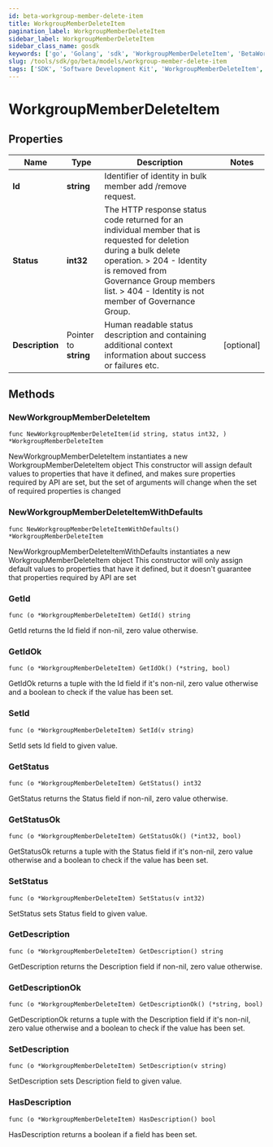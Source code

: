 ```yaml
---
id: beta-workgroup-member-delete-item
title: WorkgroupMemberDeleteItem
pagination_label: WorkgroupMemberDeleteItem
sidebar_label: WorkgroupMemberDeleteItem
sidebar_class_name: gosdk
keywords: ['go', 'Golang', 'sdk', 'WorkgroupMemberDeleteItem', 'BetaWorkgroupMemberDeleteItem'] 
slug: /tools/sdk/go/beta/models/workgroup-member-delete-item
tags: ['SDK', 'Software Development Kit', 'WorkgroupMemberDeleteItem', 'BetaWorkgroupMemberDeleteItem']
---
```


# WorkgroupMemberDeleteItem

## Properties

Name | Type | Description | Notes
------------ | ------------- | ------------- | -------------
**Id** | **string** | Identifier of identity in bulk member add /remove request. | 
**Status** | **int32** | The HTTP response status code returned for an individual  member that is requested for deletion during a bulk delete operation.  &gt; 204   - Identity is removed from Governance Group members list.  &gt; 404   - Identity is not member of Governance Group.  | 
**Description** | Pointer to **string** | Human readable status description and containing additional context information about success or failures etc.  | [optional] 

## Methods

### NewWorkgroupMemberDeleteItem

`func NewWorkgroupMemberDeleteItem(id string, status int32, ) *WorkgroupMemberDeleteItem`

NewWorkgroupMemberDeleteItem instantiates a new WorkgroupMemberDeleteItem object
This constructor will assign default values to properties that have it defined,
and makes sure properties required by API are set, but the set of arguments
will change when the set of required properties is changed

### NewWorkgroupMemberDeleteItemWithDefaults

`func NewWorkgroupMemberDeleteItemWithDefaults() *WorkgroupMemberDeleteItem`

NewWorkgroupMemberDeleteItemWithDefaults instantiates a new WorkgroupMemberDeleteItem object
This constructor will only assign default values to properties that have it defined,
but it doesn't guarantee that properties required by API are set

### GetId

`func (o *WorkgroupMemberDeleteItem) GetId() string`

GetId returns the Id field if non-nil, zero value otherwise.

### GetIdOk

`func (o *WorkgroupMemberDeleteItem) GetIdOk() (*string, bool)`

GetIdOk returns a tuple with the Id field if it's non-nil, zero value otherwise
and a boolean to check if the value has been set.

### SetId

`func (o *WorkgroupMemberDeleteItem) SetId(v string)`

SetId sets Id field to given value.


### GetStatus

`func (o *WorkgroupMemberDeleteItem) GetStatus() int32`

GetStatus returns the Status field if non-nil, zero value otherwise.

### GetStatusOk

`func (o *WorkgroupMemberDeleteItem) GetStatusOk() (*int32, bool)`

GetStatusOk returns a tuple with the Status field if it's non-nil, zero value otherwise
and a boolean to check if the value has been set.

### SetStatus

`func (o *WorkgroupMemberDeleteItem) SetStatus(v int32)`

SetStatus sets Status field to given value.


### GetDescription

`func (o *WorkgroupMemberDeleteItem) GetDescription() string`

GetDescription returns the Description field if non-nil, zero value otherwise.

### GetDescriptionOk

`func (o *WorkgroupMemberDeleteItem) GetDescriptionOk() (*string, bool)`

GetDescriptionOk returns a tuple with the Description field if it's non-nil, zero value otherwise
and a boolean to check if the value has been set.

### SetDescription

`func (o *WorkgroupMemberDeleteItem) SetDescription(v string)`

SetDescription sets Description field to given value.

### HasDescription

`func (o *WorkgroupMemberDeleteItem) HasDescription() bool`

HasDescription returns a boolean if a field has been set.


